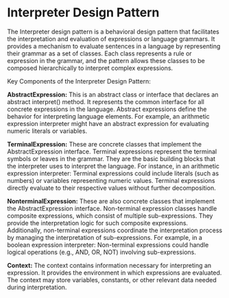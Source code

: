# Interpreter Design Pattern
The Interpreter design pattern is a behavioral design pattern that facilitates the interpretation and evaluation of expressions or language grammars. It provides a mechanism to evaluate sentences in a language by representing their grammar as a set of classes. Each class represents a rule or expression in the grammar, and the pattern allows these classes to be composed hierarchically to interpret complex expressions.

Key Components of the Interpreter Design Pattern:

**AbstractExpression:**
This is an abstract class or interface that declares an abstract interpret() method.
It represents the common interface for all concrete expressions in the language.
Abstract expressions define the behavior for interpreting language elements.
For example, an arithmetic expression interpreter might have an abstract expression for evaluating numeric literals or variables.

**TerminalExpression:**
These are concrete classes that implement the AbstractExpression interface.
Terminal expressions represent the terminal symbols or leaves in the grammar.
They are the basic building blocks that the interpreter uses to interpret the language.
For instance, in an arithmetic expression interpreter:
Terminal expressions could include literals (such as numbers) or variables representing numeric values.
Terminal expressions directly evaluate to their respective values without further decomposition.

**NonterminalExpression:**
These are also concrete classes that implement the AbstractExpression interface.
Non-terminal expression classes handle composite expressions, which consist of multiple sub-expressions.
They provide the interpretation logic for such composite expressions.
Additionally, non-terminal expressions coordinate the interpretation process by managing the interpretation of sub-expressions.
For example, in a boolean expression interpreter:
Non-terminal expressions could handle logical operations (e.g., AND, OR, NOT) involving sub-expressions.

**Context:**
The context contains information necessary for interpreting an expression.
It provides the environment in which expressions are evaluated.
The context may store variables, constants, or other relevant data needed during interpretation.